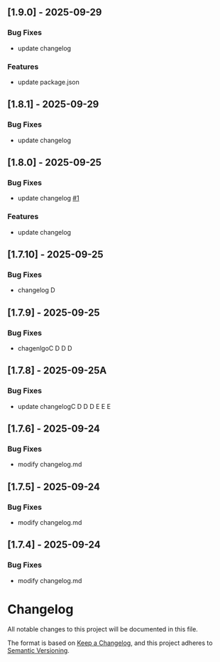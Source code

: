 ## [1.9.0] - 2025-09-29

### Bug Fixes
- update changelog

### Features
- update package.json

## [1.8.1] - 2025-09-29

### Bug Fixes
- update changelog

## [1.8.0] - 2025-09-25

### Bug Fixes
- update changelog [#1](https://github.com/salween/semantic-release-demo/issues/1)
### Features
- update changelog

## [1.7.10] - 2025-09-25

### Bug Fixes
- changelog
D

## [1.7.9] - 2025-09-25
### Bug Fixes
- chagenlgoC
D
D
D

## [1.7.8] - 2025-09-25A
### Bug Fixes
- update changelogC
D
D
D
E
E
E

## [1.7.6] - 2025-09-24

### Bug Fixes
- modify changelog.md

## [1.7.5] - 2025-09-24

### Bug Fixes
- modify changelog.md

## [1.7.4] - 2025-09-24

### Bug Fixes
- modify changelog.md



# Changelog

All notable changes to this project will be documented in this file.

The format is based on [Keep a Changelog](https://keepachangelog.com/en/1.1.0/),
and this project adheres to [Semantic Versioning](https://semver.org/spec/v2.0.0.html).
